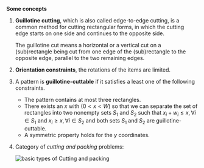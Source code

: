 **Some concepts**

1. **Guillotine cutting**, which is also called edge-to-edge cutting, is a common method for cutting rectangular forms, in which the cutting edge starts on one side and continues to the opposite side.

   The guillotine cut means a horizontal or a vertical cut on a (sub)rectangle being cut from one edge of the (sub)rectangle to the opposite edge, parallel to the two remaining edges.
   
2. **Orientation constraints**, the rotations of the items are limited.

3. A pattern is **guillotine-cuttable** if it satisfies a least one of the following constraints.

   - The pattern contains at most three rectangles.
   - There exists an $x$ with $(0<x<W)$ so that we can separate the set of rectangles into two nonempty sets $S_1$ and $S_2$ such that $x_i + w_i \leq x, \forall i \in S_1$ and $x_i \geq x, \forall i \in S_2$ and both sets $S_1$ and $S_2$ are guillotine-cuttable.
   - A symmetric property holds for the $y$ coordinates.
   
4. Category of *cutting and packing* problems:

   ![basic types of Cutting and packing](../../../Images/Cutting_and_packing_categories.PNG)

